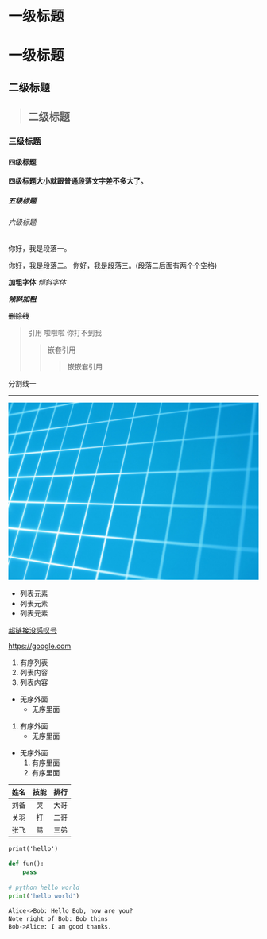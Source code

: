 # 一级标题

一级标题
=========

二级标题
---------

> ## 二级标题

### 三级标题

#### 四级标题

**四级标题大小就跟普通段落文字差不多大了。**

##### 五级标题

###### 六级标题

你好，我是段落一。

你好，我是段落二。
你好，我是段落三。(段落二后面有两个个空格)

**加粗字体**
*倾斜字体*

***倾斜加粗***

~~删除线~~

>引用
>啦啦啦
>你打不到我
>>嵌套引用
>>>嵌嵌套引用

分割线一

---

![图片在这里](../Images/image.jpg)

- 列表元素
- 列表元素
- 列表元素

[超链接没感叹号](http://www.baidu.com)

<https://google.com>

1. 有序列表
2. 列表内容
3. 列表内容

- 无序外面
  - 无序里面

1. 有序外面
   - 无序里面

- 无序外面
  1. 有序里面
  2. 有序里面

姓名|技能|排行
--|:--:|--:
刘备|哭|大哥
关羽|打|二哥
张飞|骂|三弟

`print('hello')`

```python
def fun():
    pass
```

```python
# python hello world
print('hello world')

```

```sequence
Alice->Bob: Hello Bob, how are you?
Note right of Bob: Bob thins
Bob->Alice: I am good thanks.
```
